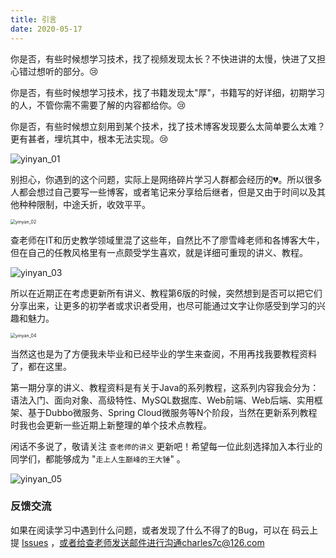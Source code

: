 ```yaml
---
title: 引言
date: 2020-05-17
---
```


你是否，有些时候想学习技术，找了视频发现太长？不快进讲的太慢，快进了又担心错过想听的部分。:cry:  

你是否，有些时候想学习技术，找了书籍发现太"厚"，书籍写的好详细，初期学习的人，不管你需不需要了解的内容都给你。:cry:  

你是否，有些时候想立刻用到某个技术，找了技术博客发现要么太简单要么太难？更有甚者，埋坑其中，根本无法实现。:cry:  

![yinyan_01](http://img.muyoung.tech/yinyan_01.png)

别担心，你遇到的这个问题，实际上是网络碎片学习人群都会经历的:broken_heart:。所以很多人都会想过自己要写一些博客，或者笔记来分享给后继者，但是又由于时间以及其他种种限制，中途夭折，收效平平。  

<img src="http://img.muyoung.tech/yinyan_02.png" alt="yinyan_02" style="zoom:50%;" />

查老师在IT和历史教学领域里混了这些年，自然比不了廖雪峰老师和各博客大牛，但在自己的任教风格里有一点颇受学生喜欢，就是详细可重现的讲义、教程。  

![yinyan_03](http://img.muyoung.tech/yinyan_03.png)

所以在近期正在考虑更新所有讲义、教程第6版的时候，突然想到是否可以把它们分享出来，让更多的初学者或求识者受用，也尽可能通过文字让你感受到学习的兴趣和魅力。  

<img src="http://img.muyoung.tech/yinyan_04.png" alt="yinyan_04" style="zoom:50%;" />

当然这也是为了方便我未毕业和已经毕业的学生来查阅，不用再找我要教程资料了，都在这里。  

第一期分享的讲义、教程资料是有关于Java的系列教程，这系列内容我会分为：语法入门、面向对象、高级特性、MySQL数据库、Web前端、Web后端、实用框架、基于Dubbo微服务、Spring Cloud微服务等N个阶段，当然在更新系列教程时我也会更新一些近期上新整理的单个技术点教程。  

闲话不多说了，敬请关注 `查老师的讲义` 更新吧！希望每一位此刻选择加入本行业的同学们，都能够成为 "`走上人生巅峰的王大锤`" 。  

![yinyan_05](http://img.muyoung.tech/day01-1-1.jpg)

### 反馈交流
如果在阅读学习中遇到什么问题，或者发现了什么不得了的Bug，可以在 码云上提 [Issues](https://gitee.com/Charles7c/handout/issues) ，或者给查老师发送邮件进行沟通charles7c@126.com
